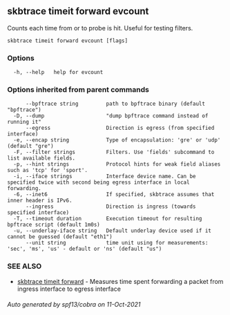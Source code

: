 ## skbtrace timeit forward evcount

Counts each time from or to probe is hit. Useful for testing filters.

```
skbtrace timeit forward evcount [flags]
```

### Options

```
  -h, --help   help for evcount
```

### Options inherited from parent commands

```
      --bpftrace string         path to bpftrace binary (default "bpftrace")
  -D, --dump                    "dump bpftrace command instead of running it"
      --egress                  Direction is egress (from specified interface)
  -e, --encap string            Type of encapsulation: 'gre' or 'udp' (default "gre")
  -F, --filter strings          Filters. Use 'fields' subcommand to list available fields.
  -p, --hint strings            Protocol hints for weak field aliases such as 'tcp' for 'sport'.
  -i, --iface strings           Interface device name. Can be specified twice with second being egress interface in local forwarding.
  -6, --inet6                   If specified, skbtrace assumes that inner header is IPv6.
      --ingress                 Direction is ingress (towards specified interface)
  -T, --timeout duration        Execution timeout for resulting bpftrace script (default 1m0s)
  -u, --underlay-iface string   Default underlay device used if it cannot be guessed (default "eth1")
      --unit string             time unit using for measurements: 'sec', 'ms', 'us' - default or 'ns' (default "us")
```

### SEE ALSO

* [skbtrace timeit forward](skbtrace_timeit_forward.md)	 - Measures time spent forwarding a packet from ingress interface to egress interface

###### Auto generated by spf13/cobra on 11-Oct-2021
